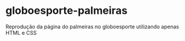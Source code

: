 # globoesporte-palmeiras
Reprodução da página do palmeiras no globoesporte utilizando apenas HTML e CSS
